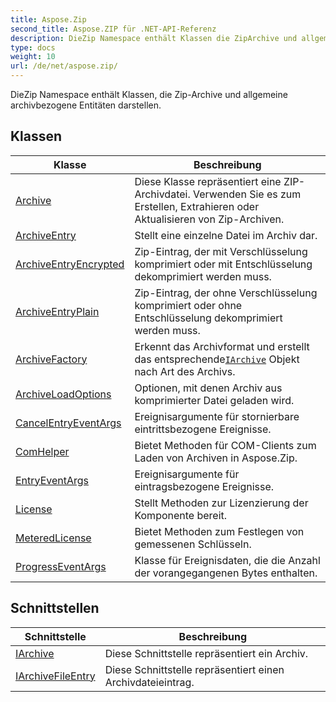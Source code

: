 ```yaml
---
title: Aspose.Zip
second_title: Aspose.ZIP für .NET-API-Referenz
description: DieZip Namespace enthält Klassen die ZipArchive und allgemeine archivbezogene Entitäten darstellen.
type: docs
weight: 10
url: /de/net/aspose.zip/
---
```

DieZip Namespace enthält Klassen, die Zip-Archive und allgemeine archivbezogene Entitäten darstellen.

## Klassen

| Klasse | Beschreibung |
| --- | --- |
| [Archive](./archive/) | Diese Klasse repräsentiert eine ZIP-Archivdatei. Verwenden Sie es zum Erstellen, Extrahieren oder Aktualisieren von Zip-Archiven. |
| [ArchiveEntry](./archiveentry/) | Stellt eine einzelne Datei im Archiv dar. |
| [ArchiveEntryEncrypted](./archiveentryencrypted/) | Zip-Eintrag, der mit Verschlüsselung komprimiert oder mit Entschlüsselung dekomprimiert werden muss. |
| [ArchiveEntryPlain](./archiveentryplain/) | Zip-Eintrag, der ohne Verschlüsselung komprimiert oder ohne Entschlüsselung dekomprimiert werden muss. |
| [ArchiveFactory](./archivefactory/) | Erkennt das Archivformat und erstellt das entsprechende[`IArchive`](../aspose.zip/iarchive/) Objekt nach Art des Archivs. |
| [ArchiveLoadOptions](./archiveloadoptions/) | Optionen, mit denen Archiv aus komprimierter Datei geladen wird. |
| [CancelEntryEventArgs](./cancelentryeventargs/) | Ereignisargumente für stornierbare eintrittsbezogene Ereignisse. |
| [ComHelper](./comhelper/) | Bietet Methoden für COM-Clients zum Laden von Archiven in Aspose.Zip. |
| [EntryEventArgs](./entryeventargs/) | Ereignisargumente für eintragsbezogene Ereignisse. |
| [License](./license/) | Stellt Methoden zur Lizenzierung der Komponente bereit. |
| [MeteredLicense](./meteredlicense/) | Bietet Methoden zum Festlegen von gemessenen Schlüsseln. |
| [ProgressEventArgs](./progresseventargs/) | Klasse für Ereignisdaten, die die Anzahl der vorangegangenen Bytes enthalten. |
## Schnittstellen

| Schnittstelle | Beschreibung |
| --- | --- |
| [IArchive](./iarchive/) | Diese Schnittstelle repräsentiert ein Archiv. |
| [IArchiveFileEntry](./iarchivefileentry/) | Diese Schnittstelle repräsentiert einen Archivdateieintrag. |


